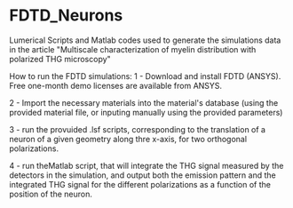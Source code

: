 # FDTD_Neurons

Lumerical Scripts and Matlab codes used to generate the simulations data in the article "Multiscale characterization of myelin distribution with polarized THG microscopy"

How to run the FDTD simulations:
1 - Download and install FDTD (ANSYS). Free one-month demo licenses are available from ANSYS.


2 - Import the necessary materials into the material's database (using the provided material file, or inputing manually using the provided parameters)


3 - run the provuided .lsf scripts, corresponding to the translation of a neuron of a given geometry along thre x-axis, for two orthogonal polarizations.


4 - run theMatlab script, that will integrate the THG signal measured by the detectors in the simulation, and output both the emission pattern and the integrated THG signal for the different polarizations as a function of the position of the neuron.
